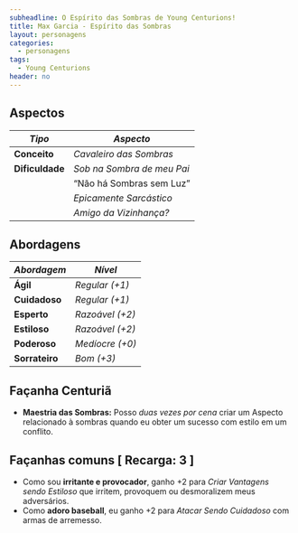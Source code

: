 ```yaml
---
subheadline: O Espírito das Sombras de Young Centurions!
title: Max Garcia - Espírito das Sombras
layout: personagens
categories:
  - personagens
tags:
  - Young Centurions
header: no
---
```



## Aspectos

| ***Tipo***       | ***Aspecto***                                               |
|------------------|-------------------------------------------------------------|
| __Conceito__     | _Cavaleiro das Sombras_                                     |
| __Dificuldade__  | _Sob na Sombra de meu Pai_      |
|                  | “Não há Sombras sem Luz”     |
|                  | _Epicamente Sarcástico_                                      |
|                  | _Amigo da Vizinhança?_   |

## Abordagens

| ***Abordagem*** | ***Nível***     |
|-----------------|-----------------|
| __Ágil__        | _Regular (+1)_  |
| __Cuidadoso__   | _Regular (+1)_  |
| __Esperto__     | _Razoável (+2)_ |
| __Estiloso__    | _Razoável (+2)_ |
| __Poderoso__    | _Medíocre (+0)_ |
| __Sorrateiro__  | _Bom (+3)_      |

## Façanha Centuriã

+ __Maestria das Sombras:__ Posso _duas vezes por cena_ criar um Aspecto relacionado à sombras quando eu obter um sucesso com estilo em um conflito.

## Façanhas comuns [ Recarga: 3 ]

+ Como sou __irritante e provocador__, ganho +2 para _Criar Vantagens sendo Estiloso_ que irritem, provoquem ou desmoralizem meus adversários.
+ Como __adoro baseball__, eu ganho +2 para _Atacar Sendo Cuidadoso_ com armas de arremesso.

